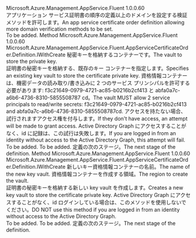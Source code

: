 <Type Name="IWithKeyVault" FullName="Microsoft.Azure.Management.AppService.Fluent.AppServiceCertificateOrder.Definition.IWithKeyVault">
  <TypeSignature Language="C#" Value="public interface IWithKeyVault" />
  <TypeSignature Language="ILAsm" Value=".class public interface auto ansi abstract IWithKeyVault" />
  <TypeSignature Language="DocId" Value="T:Microsoft.Azure.Management.AppService.Fluent.AppServiceCertificateOrder.Definition.IWithKeyVault" />
  <TypeSignature Language="VB.NET" Value="Public Interface IWithKeyVault" />
  <TypeSignature Language="F#" Value="type IWithKeyVault = interface" />
  <AssemblyInfo>
    <AssemblyName>Microsoft.Azure.Management.AppService.Fluent</AssemblyName>
    <AssemblyVersion>1.0.0.60</AssemblyVersion>
  </AssemblyInfo>
  <Interfaces />
  <Docs>
    <summary>
            <span data-ttu-id="238be-101">アプリケーション サービス証明書の順序の定義以上のドメインを設定する検証メソッドを許可します。</span><span class="sxs-lookup"><span data-stu-id="238be-101">An app service certificate order definition allowing more domain verification methods to be set.</span></span>
            </summary>
    <remarks>To be added.</remarks>
  </Docs>
  <Members>
    <Member MemberName="WithExistingKeyVault">
      <MemberSignature Language="C#" Value="public Microsoft.Azure.Management.AppService.Fluent.AppServiceCertificateOrder.Definition.IWithCreate WithExistingKeyVault (Microsoft.Azure.Management.KeyVault.Fluent.IVault vault);" />
      <MemberSignature Language="ILAsm" Value=".method public hidebysig newslot virtual instance class Microsoft.Azure.Management.AppService.Fluent.AppServiceCertificateOrder.Definition.IWithCreate WithExistingKeyVault(class Microsoft.Azure.Management.KeyVault.Fluent.IVault vault) cil managed" />
      <MemberSignature Language="DocId" Value="M:Microsoft.Azure.Management.AppService.Fluent.AppServiceCertificateOrder.Definition.IWithKeyVault.WithExistingKeyVault(Microsoft.Azure.Management.KeyVault.Fluent.IVault)" />
      <MemberSignature Language="VB.NET" Value="Public Function WithExistingKeyVault (vault As IVault) As IWithCreate" />
      <MemberSignature Language="F#" Value="abstract member WithExistingKeyVault : Microsoft.Azure.Management.KeyVault.Fluent.IVault -&gt; Microsoft.Azure.Management.AppService.Fluent.AppServiceCertificateOrder.Definition.IWithCreate" Usage="iWithKeyVault.WithExistingKeyVault vault" />
      <MemberType>Method</MemberType>
      <AssemblyInfo>
        <AssemblyName>Microsoft.Azure.Management.AppService.Fluent</AssemblyName>
        <AssemblyVersion>1.0.0.60</AssemblyVersion>
      </AssemblyInfo>
      <ReturnValue>
        <ReturnType>Microsoft.Azure.Management.AppService.Fluent.AppServiceCertificateOrder.Definition.IWithCreate</ReturnType>
      </ReturnValue>
      <Parameters>
        <Parameter Name="vault" Type="Microsoft.Azure.Management.KeyVault.Fluent.IVault" />
      </Parameters>
      <Docs>
        <param name="vault"><span data-ttu-id="238be-102">秘密キーを格納するコンテナーです。</span><span class="sxs-lookup"><span data-stu-id="238be-102">The vault to store the private key.</span></span></param>
        <summary>
            <span data-ttu-id="238be-103">証明書の秘密キーを格納する、既存のキー コンテナーを指定します。</span><span class="sxs-lookup"><span data-stu-id="238be-103">Specifies an existing key vault to store the certificate private key.</span></span>
            <span data-ttu-id="238be-104">資格情報コンテナーは、機密データの読み取り/書き込みに 2 つのサービス プリンシパルを許可する必要があります: f3c21649-0979-4721-ac85-b0216b2cf413 と abfa0a7c-a6b6-4736-8310-5855508787 cd。</span><span class="sxs-lookup"><span data-stu-id="238be-104">The vault MUST allow 2 service principals to read/write secrets: f3c21649-0979-4721-ac85-b0216b2cf413 and abfa0a7c-a6b6-4736-8310-5855508787cd.</span></span>
            <span data-ttu-id="238be-105">アクセスを持たない場合、試行されますアクセス権を付与します。</span><span class="sxs-lookup"><span data-stu-id="238be-105">If they don't have access, an attempt will be made to grant access.</span></span> <span data-ttu-id="238be-106">Active Directory Graph にアクセスすることがなく、id に記録は、この試行は失敗します。</span><span class="sxs-lookup"><span data-stu-id="238be-106">If you are logged in from an identity without access to the Active Directory Graph, this attempt will fail.</span></span>
            </summary>
        <returns>To be added.</returns>
        <remarks>To be added.</remarks>
        <return><span data-ttu-id="238be-107">定義の次のステージ。</span><span class="sxs-lookup"><span data-stu-id="238be-107">The next stage of the definition.</span></span></return>
      </Docs>
    </Member>
    <Member MemberName="WithNewKeyVault">
      <MemberSignature Language="C#" Value="public Microsoft.Azure.Management.AppService.Fluent.AppServiceCertificateOrder.Definition.IWithCreate WithNewKeyVault (string vaultName, Microsoft.Azure.Management.ResourceManager.Fluent.Core.Region region);" />
      <MemberSignature Language="ILAsm" Value=".method public hidebysig newslot virtual instance class Microsoft.Azure.Management.AppService.Fluent.AppServiceCertificateOrder.Definition.IWithCreate WithNewKeyVault(string vaultName, class Microsoft.Azure.Management.ResourceManager.Fluent.Core.Region region) cil managed" />
      <MemberSignature Language="DocId" Value="M:Microsoft.Azure.Management.AppService.Fluent.AppServiceCertificateOrder.Definition.IWithKeyVault.WithNewKeyVault(System.String,Microsoft.Azure.Management.ResourceManager.Fluent.Core.Region)" />
      <MemberSignature Language="F#" Value="abstract member WithNewKeyVault : string * Microsoft.Azure.Management.ResourceManager.Fluent.Core.Region -&gt; Microsoft.Azure.Management.AppService.Fluent.AppServiceCertificateOrder.Definition.IWithCreate" Usage="iWithKeyVault.WithNewKeyVault (vaultName, region)" />
      <MemberType>Method</MemberType>
      <AssemblyInfo>
        <AssemblyName>Microsoft.Azure.Management.AppService.Fluent</AssemblyName>
        <AssemblyVersion>1.0.0.60</AssemblyVersion>
      </AssemblyInfo>
      <ReturnValue>
        <ReturnType>Microsoft.Azure.Management.AppService.Fluent.AppServiceCertificateOrder.Definition.IWithCreate</ReturnType>
      </ReturnValue>
      <Parameters>
        <Parameter Name="vaultName" Type="System.String" />
        <Parameter Name="region" Type="Microsoft.Azure.Management.ResourceManager.Fluent.Core.Region" />
      </Parameters>
      <Docs>
        <param name="vaultName"><span data-ttu-id="238be-108">新しいキー資格情報コンテナーの名前。</span><span class="sxs-lookup"><span data-stu-id="238be-108">The name of the new key vault.</span></span></param>
        <param name="region"><span data-ttu-id="238be-109">資格情報コンテナーを作成する領域。</span><span class="sxs-lookup"><span data-stu-id="238be-109">The region to create the vault.</span></span></param>
        <summary>
            <span data-ttu-id="238be-110">証明書の秘密キーを格納する新しい key vault を作成します。</span><span class="sxs-lookup"><span data-stu-id="238be-110">Creates a new key vault to store the certificate private key.</span></span>
            <span data-ttu-id="238be-111">Active Directory Graph にアクセスすることがなく、id ログインしている場合は、このメソッドを使用しないでください。</span><span class="sxs-lookup"><span data-stu-id="238be-111">DO NOT use this method if you are logged in from an identity without access to the Active Directory Graph.</span></span>
            </summary>
        <returns>To be added.</returns>
        <remarks>To be added.</remarks>
        <return><span data-ttu-id="238be-112">定義の次のステージ。</span><span class="sxs-lookup"><span data-stu-id="238be-112">The next stage of the definition.</span></span></return>
      </Docs>
    </Member>
  </Members>
</Type>